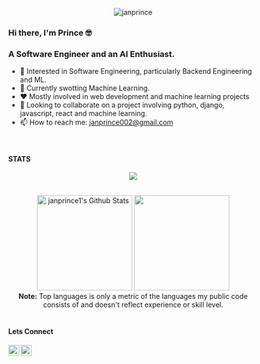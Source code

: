 <p align="center"> <img src="https://komarev.com/ghpvc/?username=janprince&label=Profile%20views&color=0e75b6&style=flat" alt="janprince" /> </p>

### Hi there, I'm Prince 🤓

### A Software Engineer and an AI Enthusiast.

- 👀 Interested in Software Engineering, particularly Backend Engineering and ML.
- 🌱 Currently swotting Machine Learning.
- ❤️ Mostly involved in web development and machine learning projects
- 💞️ Looking to collaborate on a project involving python, django, javascript, react and machine learning.
- 📫 How to reach me: janprince002@gmail.com

<br />

#### STATS
<a href="https://github.com/janprince">
  
</a>

<p align="center">
<img src="https://github-readme-streak-stats.herokuapp.com/?user=janprince&theme=prussian">
</p>
<br />

<!-- GitHub Profile Summary -->
<div align="center"> 
    <a href="https://github.com/anuraghazra/github-readme-stats"><img alt="janprince1's Github Stats" src="https://denvercoder1-github-readme-stats.vercel.app/api/?username=janprince&show_icons=true&count_private=true&theme=prussian&hide_border=true" height="192px"/></a>
  <a href="https://github.com/anuraghazra/github-readme-stats"><img src="https://github-readme-stats.vercel.app/api/top-langs/?username=janprince&layout=compact&theme=prussian&count_private=true&langs_count=10" height=192px /></a>
  <br/>
  <b>Note:</b> Top languages is only a metric of the languages my public code consists of and doesn't reflect experience or skill level.
  <br/>
</div>



<br />

#### Lets Connect
<a href="https://twitter.com/janprince">
  <img align="left" alt="Jan Prince | Twitter" width="22px" src="https://raw.githubusercontent.com/peterthehan/peterthehan/master/assets/twitter.svg" />
</a>
<a href="www.linkedin.com/in/janprince">
  <img align="left" alt="Jan's LinkedIN" width="22px" src="https://raw.githubusercontent.com/peterthehan/peterthehan/master/assets/linkedin.svg" />
</a>

<br />
<br />



<!---
JanPrince/JanPrince is a ✨ special ✨ repository because its `README.md` (this file) appears on your GitHub profile.
You can click the Preview link to take a look at your changes.
--->

